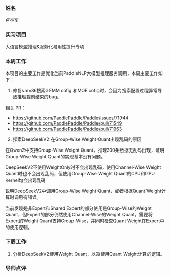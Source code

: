 ### 姓名

卢林军

### 实习项目

大语言模型推理&服务化易用性提升专项

### 本周工作

本项目的主要工作是优化当前PaddleNLP大模型推理服务调用，本周主要工作如下：


1. 修复sm=86搜索GEMM cofig 和MOE cofig时，会因为搜索配置过程异常导致推理提前结束的bug。

相关 PR：

- https://github.com/PaddlePaddle/Paddle/issues/71944
- https://github.com/PaddlePaddle/Paddle/pull/71549
- https://github.com/PaddlePaddle/Paddle/pull/71963

2. 探索DeepSeekV2 在Group-Wise Weight Quant出现乱码的原因

在Qwen2中支持Group-Wise Weight Quant，推理300条数据无乱码出现，证明Group-Wise Weight Quant的实现基本没有问题。

DeepSeekV2不使用WeightOnly时不会出现乱码，使用Channel-Wise Weight Quant时也不会出现乱码，但使用Group-Wise Weight Quant的CPU和GPU Kernel均会出现乱码

说明DeepSeekV2中调用Group-Wise Weight Quant，或者根据Quant Weight计算时调用有错误。

当前发现是非Expert和Shared Expert的部分使用是Group-Wise的Weight Quant，但Expert的部分仍然使用Channel-Wise的Weight Quant。需要将Expert的Weight Quant支持Group-Wise，并同时检查Quant Weight在Expert中的使用逻辑。


### 下周工作

1. 分析DeepSeekV2使用Weight Quant，以及使用Quant Weight计算的逻辑。

### 导师点评



